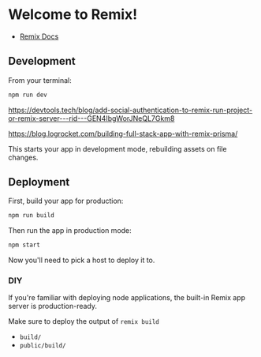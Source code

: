 # Welcome to Remix!

- [Remix Docs](https://remix.run/docs)

## Development

From your terminal:

```sh
npm run dev
```

https://devtools.tech/blog/add-social-authentication-to-remix-run-project-or-remix-server---rid---GEN4IbgWorJNeQL7Gkm8

https://blog.logrocket.com/building-full-stack-app-with-remix-prisma/

This starts your app in development mode, rebuilding assets on file changes.

## Deployment

First, build your app for production:

```sh
npm run build
```

Then run the app in production mode:

```sh
npm start
```

Now you'll need to pick a host to deploy it to.

### DIY

If you're familiar with deploying node applications, the built-in Remix app server is production-ready.

Make sure to deploy the output of `remix build`

- `build/`
- `public/build/`
